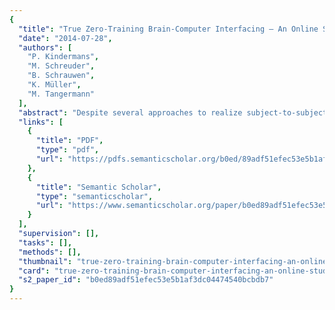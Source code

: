 ```yaml
---
{
  "title": "True Zero-Training Brain-Computer Interfacing – An Online Study",
  "date": "2014-07-28",
  "authors": [
    "P. Kindermans",
    "M. Schreuder",
    "B. Schrauwen",
    "K. Müller",
    "M. Tangermann"
  ],
  "abstract": "Despite several approaches to realize subject-to-subject transfer of pre-trained classifiers, the full performance of a Brain-Computer Interface (BCI) for a novel user can only be reached by presenting the BCI system with data from the novel user. In typical state-of-the-art BCI systems with a supervised classifier, the labeled data is collected during a calibration recording, in which the user is asked to perform a specific task. Based on the known labels of this recording, the BCI's classifier can learn to decode the individual's brain signals. Unfortunately, this calibration recording consumes valuable time. Furthermore, it is unproductive with respect to the final BCI application, e.g. text entry. Therefore, the calibration period must be reduced to a minimum, which is especially important for patients with a limited concentration ability. The main contribution of this manuscript is an online study on unsupervised learning in an auditory event-related potential (ERP) paradigm. Our results demonstrate that the calibration recording can be bypassed by utilizing an unsupervised trained classifier, that is initialized randomly and updated during usage. Initially, the unsupervised classifier tends to make decoding mistakes, as the classifier might not have seen enough data to build a reliable model. Using a constant re-analysis of the previously spelled symbols, these initially misspelled symbols can be rectified posthoc when the classifier has learned to decode the signals. We compare the spelling performance of our unsupervised approach and of the unsupervised posthoc approach to the standard supervised calibration-based dogma for n = 10 healthy users. To assess the learning behavior of our approach, it is unsupervised trained from scratch three times per user. Even with the relatively low SNR of an auditory ERP paradigm, the results show that after a limited number of trials (30 trials), the unsupervised approach performs comparably to a classic supervised model.",
  "links": [
    {
      "title": "PDF",
      "type": "pdf",
      "url": "https://pdfs.semanticscholar.org/b0ed/89adf51efec53e5b1af3dc04474540bcbdb7.pdf"
    },
    {
      "title": "Semantic Scholar",
      "type": "semanticscholar",
      "url": "https://www.semanticscholar.org/paper/b0ed89adf51efec53e5b1af3dc04474540bcbdb7"
    }
  ],
  "supervision": [],
  "tasks": [],
  "methods": [],
  "thumbnail": "true-zero-training-brain-computer-interfacing-an-online-study-thumb.jpg",
  "card": "true-zero-training-brain-computer-interfacing-an-online-study-card.jpg",
  "s2_paper_id": "b0ed89adf51efec53e5b1af3dc04474540bcbdb7"
}
---
```


